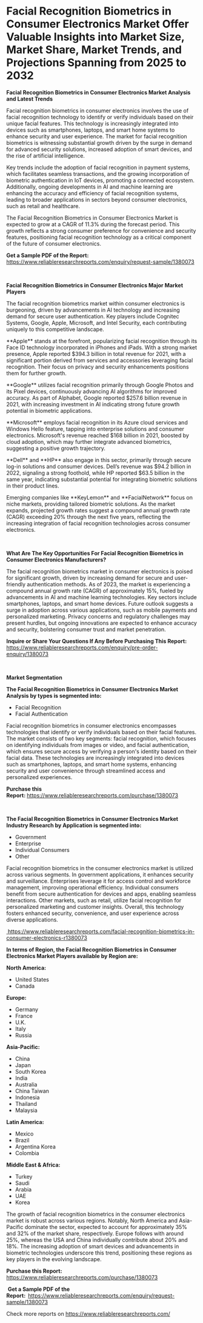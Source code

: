 <p><h1>Facial Recognition Biometrics in Consumer Electronics Market Offer Valuable Insights into Market Size, Market Share, Market Trends, and Projections Spanning from 2025 to 2032</h1></p><p><strong>Facial Recognition Biometrics in Consumer Electronics Market Analysis and Latest Trends</strong></p>
<p><p>Facial recognition biometrics in consumer electronics involves the use of facial recognition technology to identify or verify individuals based on their unique facial features. This technology is increasingly integrated into devices such as smartphones, laptops, and smart home systems to enhance security and user experience. The market for facial recognition biometrics is witnessing substantial growth driven by the surge in demand for advanced security solutions, increased adoption of smart devices, and the rise of artificial intelligence.</p><p>Key trends include the adoption of facial recognition in payment systems, which facilitates seamless transactions, and the growing incorporation of biometric authentication in IoT devices, promoting a connected ecosystem. Additionally, ongoing developments in AI and machine learning are enhancing the accuracy and efficiency of facial recognition systems, leading to broader applications in sectors beyond consumer electronics, such as retail and healthcare.</p><p>The Facial Recognition Biometrics in Consumer Electronics Market is expected to grow at a CAGR of 11.3% during the forecast period. This growth reflects a strong consumer preference for convenience and security features, positioning facial recognition technology as a critical component of the future of consumer electronics.</p></p>
<p><strong>Get a Sample PDF of the Report:&nbsp;</strong> <a href="https://www.reliableresearchreports.com/enquiry/request-sample/1380073?utm_campaign=2230&utm_medium=2&utm_source=Github&utm_content=ia&utm_term=11032025&utm_id=facial-recognition-biometrics-in-consumer-electronics">https://www.reliableresearchreports.com/enquiry/request-sample/1380073</a></p>
<p>&nbsp;</p>
<p><strong>Facial Recognition Biometrics in Consumer Electronics Major Market Players</strong></p>
<p><p>The facial recognition biometrics market within consumer electronics is burgeoning, driven by advancements in AI technology and increasing demand for secure user authentication. Key players include Cognitec Systems, Google, Apple, Microsoft, and Intel Security, each contributing uniquely to this competitive landscape.</p><p>**Apple** stands at the forefront, popularizing facial recognition through its Face ID technology incorporated in iPhones and iPads. With a strong market presence, Apple reported $394.3 billion in total revenue for 2021, with a significant portion derived from services and accessories leveraging facial recognition. Their focus on privacy and security enhancements positions them for further growth.</p><p>**Google** utilizes facial recognition primarily through Google Photos and its Pixel devices, continuously advancing AI algorithms for improved accuracy. As part of Alphabet, Google reported $257.6 billion revenue in 2021, with increasing investment in AI indicating strong future growth potential in biometric applications.</p><p>**Microsoft** employs facial recognition in its Azure cloud services and Windows Hello feature, tapping into enterprise solutions and consumer electronics. Microsoft's revenue reached $168 billion in 2021, boosted by cloud adoption, which may further integrate advanced biometrics, suggesting a positive growth trajectory.</p><p>**Dell** and **HP** also engage in this sector, primarily through secure log-in solutions and consumer devices. Dell’s revenue was $94.2 billion in 2022, signaling a strong foothold, while HP reported $63.5 billion in the same year, indicating substantial potential for integrating biometric solutions in their product lines.</p><p>Emerging companies like **KeyLemon** and **FacialNetwork** focus on niche markets, providing tailored biometric solutions. As the market expands, projected growth rates suggest a compound annual growth rate (CAGR) exceeding 20% through the next five years, reflecting the increasing integration of facial recognition technologies across consumer electronics.</p></p>
<p>&nbsp;</p>
<p><strong>What Are The Key Opportunities For Facial Recognition Biometrics in Consumer Electronics Manufacturers?</strong></p>
<p><p>The facial recognition biometrics market in consumer electronics is poised for significant growth, driven by increasing demand for secure and user-friendly authentication methods. As of 2023, the market is experiencing a compound annual growth rate (CAGR) of approximately 15%, fueled by advancements in AI and machine learning technologies. Key sectors include smartphones, laptops, and smart home devices. Future outlook suggests a surge in adoption across various applications, such as mobile payments and personalized marketing. Privacy concerns and regulatory challenges may present hurdles, but ongoing innovations are expected to enhance accuracy and security, bolstering consumer trust and market penetration.</p></p>
<p><strong>Inquire or Share Your Questions If Any Before Purchasing This Report:</strong> <a href="https://www.reliableresearchreports.com/enquiry/pre-order-enquiry/1380073?utm_campaign=2230&utm_medium=2&utm_source=Github&utm_content=ia&utm_term=11032025&utm_id=facial-recognition-biometrics-in-consumer-electronics">https://www.reliableresearchreports.com/enquiry/pre-order-enquiry/1380073</a></p>
<p>&nbsp;</p>
<p><strong>Market Segmentation</strong></p>
<p><strong>The Facial Recognition Biometrics in Consumer Electronics Market Analysis by types is segmented into:</strong></p>
<p><ul><li>Facial Recognition</li><li>Facial Authentication</li></ul></p>
<p><p>Facial recognition biometrics in consumer electronics encompasses technologies that identify or verify individuals based on their facial features. The market consists of two key segments: facial recognition, which focuses on identifying individuals from images or video, and facial authentication, which ensures secure access by verifying a person's identity based on their facial data. These technologies are increasingly integrated into devices such as smartphones, laptops, and smart home systems, enhancing security and user convenience through streamlined access and personalized experiences.</p></p>
<p><strong>Purchase this Report:&nbsp;</strong><a href="https://www.reliableresearchreports.com/purchase/1380073?utm_campaign=2230&utm_medium=2&utm_source=Github&utm_content=ia&utm_term=11032025&utm_id=facial-recognition-biometrics-in-consumer-electronics">https://www.reliableresearchreports.com/purchase/1380073</a></p>
<p>&nbsp;</p>
<p><strong>The Facial Recognition Biometrics in Consumer Electronics Market Industry Research by Application is segmented into:</strong></p>
<p><ul><li>Government</li><li>Enterprise</li><li>Individual Consumers</li><li>Other</li></ul></p>
<p><p>Facial recognition biometrics in the consumer electronics market is utilized across various segments. In government applications, it enhances security and surveillance. Enterprises leverage it for access control and workforce management, improving operational efficiency. Individual consumers benefit from secure authentication for devices and apps, enabling seamless interactions. Other markets, such as retail, utilize facial recognition for personalized marketing and customer insights. Overall, this technology fosters enhanced security, convenience, and user experience across diverse applications.</p></p>
<p><a href="https://www.reliableresearchreports.com/facial-recognition-biometrics-in-consumer-electronics-r1380073?utm_campaign=2230&utm_medium=2&utm_source=Github&utm_content=ia&utm_term=11032025&utm_id=facial-recognition-biometrics-in-consumer-electronics">&nbsp;https://www.reliableresearchreports.com/facial-recognition-biometrics-in-consumer-electronics-r1380073</a></p>
<p><strong>In terms of Region, the Facial Recognition Biometrics in Consumer Electronics Market Players available by Region are:</strong></p>
<p>
    <p> <strong> North America: </strong>
        <ul>
            <li>United States</li>
            <li>Canada</li>
        </ul>
        </p> 
    <p> <strong> Europe: </strong>
        <ul>
            <li>Germany</li>
            <li>France</li>
            <li>U.K.</li>
            <li>Italy</li>
            <li>Russia</li>
        </ul>
        </p> 
    <p> <strong> Asia-Pacific: </strong>
        <ul>
            <li>China</li>
            <li>Japan</li>
            <li>South Korea</li>
            <li>India</li>
            <li>Australia</li>
            <li>China Taiwan</li>
            <li>Indonesia</li>
            <li>Thailand</li>
            <li>Malaysia</li>
        </ul>
        </p> 
    <p> <strong> Latin America: </strong>
        <ul>
            <li>Mexico</li>
            <li>Brazil</li>
            <li>Argentina Korea</li>
            <li>Colombia</li>
        </ul>
        </p> 
    <p> <strong> Middle East & Africa: </strong>
        <ul>
            <li>Turkey</li>
            <li>Saudi</li>
            <li>Arabia</li>
            <li>UAE</li>
            <li>Korea</li>
        </ul>
    </p>
    </p>
<p><p>The growth of facial recognition biometrics in the consumer electronics market is robust across various regions. Notably, North America and Asia-Pacific dominate the sector, expected to account for approximately 35% and 32% of the market share, respectively. Europe follows with around 25%, whereas the USA and China individually contribute about 20% and 18%. The increasing adoption of smart devices and advancements in biometric technologies underscore this trend, positioning these regions as key players in the evolving landscape.</p></p>
<p><strong>Purchase this Report: </strong><a href="https://www.reliableresearchreports.com/purchase/1380073?utm_campaign=2230&utm_medium=2&utm_source=Github&utm_content=ia&utm_term=11032025&utm_id=facial-recognition-biometrics-in-consumer-electronics">https://www.reliableresearchreports.com/purchase/1380073</a></p>
<p>&nbsp;<strong>Get a Sample PDF of the Report:&nbsp;&nbsp;</strong><a href="https://www.reliableresearchreports.com/enquiry/request-sample/1380073?utm_campaign=2230&utm_medium=2&utm_source=Github&utm_content=ia&utm_term=11032025&utm_id=facial-recognition-biometrics-in-consumer-electronics">https://www.reliableresearchreports.com/enquiry/request-sample/1380073</a></p>
<p><strong></strong></p>
<p>Check more reports on <a href="https://www.reliableresearchreports.com/?utm_campaign=2230&utm_medium=2&utm_source=Github&utm_content=ia&utm_term=11032025&utm_id=facial-recognition-biometrics-in-consumer-electronics">https://www.reliableresearchreports.com/</a></p>
